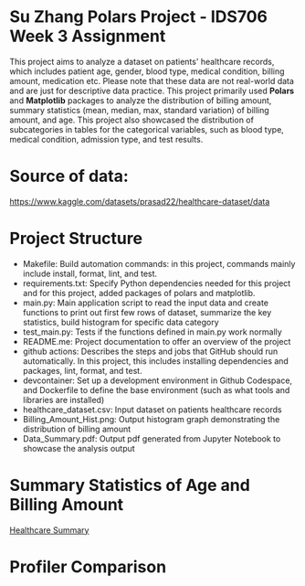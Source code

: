 

# Su Zhang Polars Project - IDS706 Week 3 Assignment
This project aims to analyze a dataset on patients' healthcare records, which includes patient age, gender, blood type, medical condition, billing amount, medication etc. Please note that these data are not real-world data and are just for descriptive data practice. This project primarily used **Polars** and **Matplotlib** packages to analyze the distribution of billing amount, summary statistics (mean, median, max, standard variation) of billing amount, and age. This project also showcased the distribution of subcategories in tables for the categorical variables, such as blood type, medical condition, admission type, and test results. 

# Source of data: 
https://www.kaggle.com/datasets/prasad22/healthcare-dataset/data

# Project Structure
- Makefile: Build automation commands: in this project, commands mainly include install, format, lint, and test.
- requirements.txt: Specify Python dependencies needed for this project and for this project, added packages of polars and matplotlib.
- main.py: Main application script to read the input data and create functions to print out first few rows of dataset, summarize the key statistics, build histogram for specific data category
- test_main.py: Tests if the functions defined in main.py work normally
- README.me: Project documentation to offer an overview of the project
- github actions: Describes the steps and jobs that GitHub should run automatically. In this project, this includes installing dependencies and packages, lint, format, and test.
- devcontainer: Set up a development environment in Github Codespace, and Dockerfile to define the base environment (such as what tools and libraries are installed)
- healthcare_dataset.csv: Input dataset on patients healthcare records
- Billing_Amount_Hist.png: Output histogram graph demonstrating the distribution of billing amount
- Data_Summary.pdf: Output pdf generated from Jupyter Notebook to showcase the analysis output

# Summary Statistics of Age and Billing Amount
[Healthcare Summary](./healthcare_summary.md)

# Profiler Comparison
